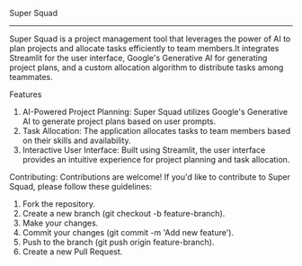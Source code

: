 Super Squad
***********
Super Squad is a project management tool that leverages the power of AI to plan projects and allocate tasks efficiently to team members.It integrates Streamlit for the user interface, Google's Generative AI for generating project plans, and a custom allocation algorithm to distribute tasks among teammates.

Features
1. AI-Powered Project Planning: Super Squad utilizes Google's Generative AI to generate project plans based on user prompts.
2. Task Allocation: The application allocates tasks to team members based on their skills and availability.
3. Interactive User Interface: Built using Streamlit, the user interface provides an intuitive experience for project planning and task allocation.

Contributing:
Contributions are welcome! If you'd like to contribute to Super Squad, please follow these guidelines:

1. Fork the repository.
2. Create a new branch (git checkout -b feature-branch).
3. Make your changes.
4. Commit your changes (git commit -m 'Add new feature').
5. Push to the branch (git push origin feature-branch).
6. Create a new Pull Request.   
